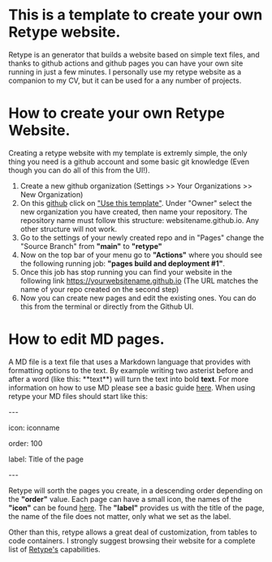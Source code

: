 # This is a template to create your own Retype website.

Retype is an  generator that builds a website based on simple text files, and thanks to github actions and github pages you can have your own site running in just a few minutes. I personally use my retype website as a companion to my CV, but it can be used for a any number of projects. 


# How to create your own Retype Website. 

Creating a retype website with my template is extremly simple, the only thing you need is a github account and some basic git knowledge (Even though you can do all of this from the UI!). 

1. Create a new github organization (Settings >> Your Organizations >> New Organization)
2. On this [github](https://github.com/luislgq/retypetemplatewebsite) click on ["Use this template"](https://github.com/luislgq/retypetemplatewebsite/generate). Under "Owner" select the new organization you have created, then name your repository. The repository name must follow this structure: websitename.github.io. Any other structure will not work.
4. Go to the settings of your newly created repo and in "Pages" change the "Source Branch" from **"main"** to **"retype"**
5. Now on the top bar of your menu go to **"Actions"** where you should see the following running job: **"pages build and deployment #1"**.
6. Once this job has stop running you can find your website in the following link https://yourwebsitename.github.io (The URL matches the name of your repo created on the second step) 
7. Now you can create new pages and edit the existing ones. You can do this from the terminal or directly from the Github UI. 

# How to edit MD pages.

A MD file is a text file that uses a Markdown language that provides with formatting options to the text. By example writing two asterist before and after a word (like this: \*\*text**) will turn the text into bold  **text**. For more information on how to use MD please see a basic guide [here](https://www.markdownguide.org/basic-syntax/). When using retype your MD files should start like this: 

\---

icon: iconname

order: 100 

label: Title of the page 

\---

Retype will sorth the pages you create, in a descending order depending on the **"order"** value. Each page can have a small icon, the names of the **"icon"** can be found [here](https://octicons-primer.vercel.app/octicons/). The  **"label"** provides us with the title of the page, the name of the file does not matter, only what we set as the label. 

Other than this, retype allows a great deal of customization, from tables to code containers. I strongly suggest browsing their website for a complete list of [Retype's](https://retype.com/) capabilities.


